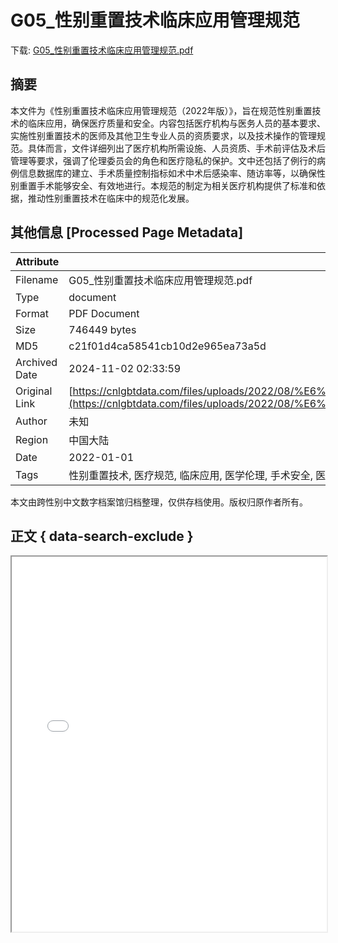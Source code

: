 # G05_性别重置技术临床应用管理规范

<!-- tcd_download_link -->
下载: [G05_性别重置技术临床应用管理规范.pdf](G05_性别重置技术临床应用管理规范.pdf)
<!-- tcd_download_link_end -->

## 摘要

<!-- tcd_abstract -->
本文件为《性别重置技术临床应用管理规范（2022年版）》，旨在规范性别重置技术的临床应用，确保医疗质量和安全。内容包括医疗机构与医务人员的基本要求、实施性别重置技术的医师及其他卫生专业人员的资质要求，以及技术操作的管理规范。具体而言，文件详细列出了医疗机构所需设施、人员资质、手术前评估及术后管理等要求，强调了伦理委员会的角色和医疗隐私的保护。文中还包括了例行的病例信息数据库的建立、手术质量控制指标如术中术后感染率、随访率等，以确保性别重置手术能够安全、有效地进行。本规范的制定为相关医疗机构提供了标准和依据，推动性别重置技术在临床中的规范化发展。

<!-- tcd_abstract_end -->

## 其他信息 [Processed Page Metadata]

| Attribute       | Value                                  |
|-----------------|----------------------------------------|
| Filename        | G05_性别重置技术临床应用管理规范.pdf                             |
| Type            | document                                 |
| Format          | PDF Document                               |
| Size            | 746449 bytes                           |
| MD5             | c21f01d4ca58541cb10d2e965ea73a5d                                  |
| Archived Date   | 2024-11-02 02:33:59                             |
| Original Link   | [https://cnlgbtdata.com/files/uploads/2022/08/%E6%80%A7%E5%88%AB%E9%87%8D%E7%BD%AE%E6%8A%80%E6%9C%AF%E4%B8%B4%E5%BA%8A%E5%BA%94%E7%94%A8%E7%AE%A1%E7%90%86%E8%A7%84%E8%8C%832022%E5%B9%B4%E7%89%88.pdf](https://cnlgbtdata.com/files/uploads/2022/08/%E6%80%A7%E5%88%AB%E9%87%8D%E7%BD%AE%E6%8A%80%E6%9C%AF%E4%B8%B4%E5%BA%8A%E5%BA%94%E7%94%A8%E7%AE%A1%E7%90%86%E8%A7%84%E8%8C%832022%E5%B9%B4%E7%89%88.pdf)                         |
| Author          | 未知                               |
| Region          | 中国大陆                               |
| Date            | 2022-01-01                                 |
| Tags            | 性别重置技术, 医疗规范, 临床应用, 医学伦理, 手术安全, 医疗管理                                 |

本文由跨性别中文数字档案馆归档整理，仅供存档使用。版权归原作者所有。


## 正文 { data-search-exclude }

<!-- tcd_main_text -->
<iframe src="../G05_性别重置技术临床应用管理规范.pdf" width="100%" height="600px">
    <p>无法显示PDF，请下载查看。</p>
</iframe>
<!-- tcd_main_text_end -->

